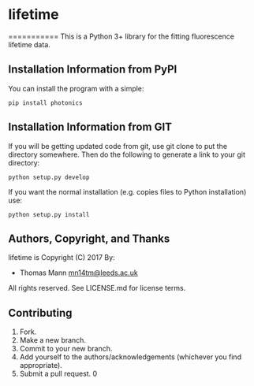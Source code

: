 # lifetime

===========
This is a Python 3+ library for the fitting fluorescence lifetime data.

Installation Information from PyPI
----------------------------------

You can install the program with a simple:
```
pip install photonics
```


Installation Information from GIT
---------------------------------
If you will be getting updated code from git, use git clone to put the directory
somewhere. Then do the following to generate a link to your git directory:
```
python setup.py develop
```

If you want the normal installation (e.g. copies files to Python installation) use:
```
python setup.py install
```


Authors, Copyright, and Thanks
------------------------------
lifetime is Copyright (C) 2017 By:
 * Thomas Mann <mn14tm@leeds.ac.uk>
 
 All rights reserved.
See LICENSE.md for license terms.

Contributing
------------------------------
1. Fork.
2. Make a new branch.
3. Commit to your new branch.
4. Add yourself to the authors/acknowledgements (whichever you find appropriate).
5. Submit a pull request.
0
